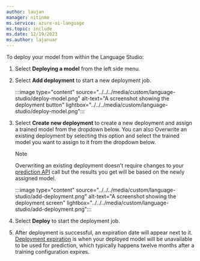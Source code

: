 ```yaml
---
author: laujan
manager: nitinme
ms.service: azure-ai-language
ms.topic: include
ms.date: 12/19/2023
ms.author: lajanuar
---
```


To deploy your model from within the Language Studio:

1. Select **Deploying a model** from the left side menu.

2. Select **Add deployment** to start a new deployment job.

    :::image type="content" source="../../../media/custom/language-studio/deploy-model.png" alt-text="A screenshot showing the deployment button" lightbox="../../../media/custom/language-studio/deploy-model.png":::

3. Select **Create new deployment** to create a new deployment and assign a trained model from the dropdown below. You can also Overwrite an existing deployment by selecting this option and select the trained model you want to assign to it from the dropdown below.

    > [!NOTE]
    > Overwriting an existing deployment doesn't require changes to your [prediction API](https://aka.ms/ct-runtime-swagger) call but the results you get will be based on the newly assigned model.

    :::image type="content" source="../../../media/custom/language-studio/add-deployment.png" alt-text="A screenshot showing the deployment screen" lightbox="../../../media/custom/language-studio/add-deployment.png":::

4. Select **Deploy** to start the deployment job.

5. After deployment is successful, an expiration date will appear next to it. [Deployment expiration](../../../concepts/model-lifecycle.md) is when your deployed model will be unavailable to be used for prediction, which typically happens twelve months after a training configuration expires.
